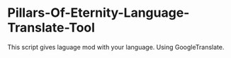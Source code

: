 # Pillars-Of-Eternity-Language-Translate-Tool
This script gives laguage mod with your language. Using GoogleTranslate.
